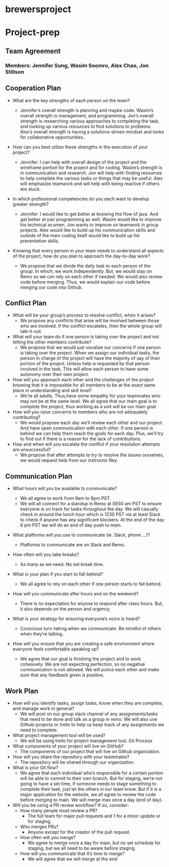 # brewersproject

# Project-prep
## Team Agreement 
### Members: Jennifer Sung, Wasim Soomro, Alex Chao, Jon Stillson

## Cooperation Plan
* What are the key strengths of each person on the team?
   * Jennifer’s overall strength is planning and maybe code. Wasim’s overall strength is management, and programming. Jon’s overall strength is researching various approaches to completing the task, and looking up various resources to find solutions to problems. Alex’s overall strength is having a solutions-driven mindset and looks for collaborative opportunities..  

* How can you best utilize these strengths in the execution of your project?
   * Jennifer: I can help with overall design of the project and the wireframe portion for the project and for coding. Wasim’s strength is in communication and research. Jon will help with finding resources to help complete the various tasks or things that may be useful. Alex will emphasize teamwork and will help with being reactive if others are stuck.

* In which professional competencies do you each want to develop greater strength?
   * Jennifer: I would like to get better at knowing the flow of java. And get better at pair programming as well. Wasim would like to improve his technical acumen. Jon wants to improve on teamwork in group projects. Alex would like to build up his communication skills and outside of the main coding itself would like to build up his presentation skills.

* Knowing that every person in your team needs to understand all aspects of the project, how do you plan to approach the day-to-day work?
   * We propose that we divide the daily task to each person of the group. In which, we work independently. But, we would stay on Remo so we can rely on each other if needed. We would also review code before merging. Thus, we would explain our code before merging our code into Github.


## Conflict Plan
* What will be your group’s process to resolve conflict, when it arises? 
   * We propose any conflicts that arise will be involved between those who are involved. If the conflict escalates, then the whole group will talk-it-out.
* What will your team do if one person is taking over the project and not letting the other members contribute?
   * We propose that we would just vocalize our concerns if one person is taking over the project. When we assign our individual tasks, the person in charge of the project will have the majority of say of their portion of the project. Unless help is requested by that person involved in the task. This will allow each person to have some autonomy over their own project.
* How will you approach each other and the challenges of the project knowing that it is impossible for all members to be at the exact same place in understanding and skill level?
   * We're all adults. Thus,have some empathy for your teammates who may not be at the same level. We all agree that our main goal is to complete the project, thus working as a unit will be our main goal.
* How will you raise concerns to members who are not adequately contributing?
   * We would propose each day we’ll review each other and our project. And have open communication with each other. If one person is behind we can help them reach the goals for each day. Plus, we’ll try to find out if there is a reason for the lack of contributions.
* How and when will you escalate the conflict if your resolution attempts are unsuccessful?
   * We propose that after attempts to try to resolve the issues ourselves, we would request help from our instructor Rey.

## Communication Plan
* What hours will you be available to communicate?
   * We all agree to work from 9am to 6pm PST.
   * We will all connect for a standup in Remo at 0930 am PST to ensure everyone is on track for tasks throughout the day. We will casually check in around the lunch hour which is 1230 PST via at least Slack to check if anyone has any significant blockers. At the end of the day 6 pm PST we will do an end of day push to main. 

* What platforms will you use to communicate (ie. Slack, phone …)?
   * Platforms to communicate are on Slack and Remo.
* How often will you take breaks?
   * As many as we need. No set break time.
* What is your plan if you start to fall behind?
   * We all agree to rely on each other if one person starts to fall behind.
* How will you communicate after hours and on the weekend?
   * There is no expectation for anyone to respond after class hours. But, it also depends on the person and urgency.
* What is your strategy for ensuring everyone’s voice is heard?
   * Conscious turn-taking when we communicate. Be mindful of others when they’re talking.
* How will you ensure that you are creating a safe environment where everyone feels comfortable speaking up?
   * We agree that our goal is finishing the project and to work cohesively. We are not expecting perfection, so no negative communication is not-allowed. We will police each other and make sure that any feedback given is positive.


## Work Plan
* How will you identify tasks, assign tasks, know when they are complete, and manage work in general?
   * We will post on our group slack channel of any assignments/tasks that need to be done and talk as a group in remo. We will also use Github-projects or trello to help us keep track of any assignments we need to complete.
* What project management tool will be used?
   * We will be using trello for project management tool.
Git Process
* What components of your project will live on GitHub?
   * The components of our project that will live on Github organization.
* How will you share the repository with your teammates?
   *  The repository will be shared through our organization.
* What is your Git flow?
   * We agree that each individual who’s responsible for a certain portion will be able to commit to their own branch. But for staging, we’re not going to have a set time, if someone needs to stage something to complete their task, just let the others in our team know. But if it is a major application for the website, we all agree to review the code before merging to main. We will merge max once a day (end of day).
* Will you be using a PR review workflow? If so, consider:
   * How many people must review a PR?
      * The full team for major pull requests and 1 for a minor update or for staging.
   * Who merges PRs?
      * Anyone except for the creator of the pull request.
   * How often will you merge?
      * We agree to merge once a day for main, but no set schedule for staging, but we all need to be aware before staging.
   * How will you communicate that it’s time to merge?
      * We will agree that we will merge at the end
